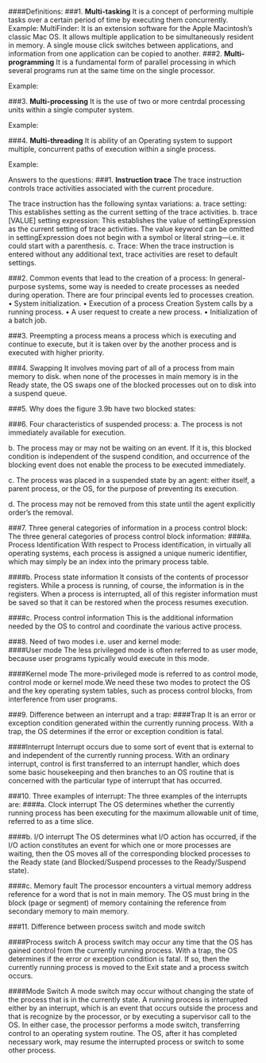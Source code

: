 					         
							
####Definitions:
###1. **Multi-tasking**
It is a concept of performing multiple tasks over a certain period of time by executing them concurrently.
Example: MultiFinder: It is an extension software for the Apple Macintosh’s classic Mac OS. It allows multiple application to be simultaneously resident in memory. A single mouse click switches between applications, and information from one application can be copied to another. 
###2.	**Multi-programming** 
It is a fundamental form of parallel processing in which several programs run at the same time on the single processor. 

Example: 

###3.	**Multi-processing**
It is the use of two or more centrdal processing units within a single computer system. 

Example: 

###4.	**Multi-threading**
It is ability of an Operating system to support multiple, concurrent paths of execution within a single process. 

Example: 

Answers to the questions: 
###1.	**Instruction trace**
The trace instruction controls trace activities associated with the current procedure.

The trace instruction has the following syntax variations:
a.	trace setting: This establishes setting as the current setting of the trace activities.
b.	trace [VALUE] setting expression: This establishes the value of settingExpression as the current setting of trace activities. The value keyword can be omitted in settingExpression does not begin with a symbol or literal string—i.e. it could start with a parenthesis.
c.	Trace: When the trace instruction is entered without any additional text, trace activities are reset to default settings. 

###2.  Common events that lead to the creation of a process: 
In general-purpose systems, some way is needed to create processes as needed during operation. There are four principal events led to processes creation.
•	System initialization.
•	Execution of a process Creation System calls by a running process.
•	A user request to create a new process.
•	Initialization of a batch job.

###3.  Preempting a process means a process which is executing and continue to execute, but it is taken over by the another process and is executed with higher priority.  

###4. Swapping
It involves moving part of all of a process from main memory to disk. when none of the processes in main memory is in the Ready state, the OS swaps one of the blocked processes out on to disk into a suspend queue.

###5.  Why does the figure 3.9b have two blocked states: 

###6. Four characteristics of suspended process: 
a. The process is not immediately available for execution.

b. The process may or may not be waiting on an event. If it is, this blocked condition is independent of the suspend condition, and occurrence of the blocking event does not enable the process to be executed immediately. 

c. The process was placed in a suspended state by an agent: either itself, a parent process, or the OS, for the purpose of preventing its execution.

d. The process may not be removed from this state until the agent explicitly order’s the removal. 


###7. Three general categories of information in a process control block:  The three general categories of process control block information:
####a. Process Identification
With respect to Process identification, in virtually all operating systems, each process is assigned a unique numeric identifier, which may simply be an index into the primary process table.

####b. Process state information
It consists of the contents of processor registers. While a process is running, of course, the information is in the registers. When a process is interrupted, all of this register information must be saved so that it can be restored when the process resumes execution. 

####c. Process control information
This is the additional information needed by the OS to control and coordinate the various active process.


###8. Need of two modes i.e. user and kernel mode:  
####User mode
The less privileged mode is often referred to as user mode, because user programs typically would execute in this mode.

####Kernel mode
The more-privileged mode is referred to as control mode, control mode or kernel mode.We need these two modes to protect the OS and the key operating system tables, such as process control blocks, from interference from user programs.


###9. Difference between an interrupt and a trap:
####Trap
It is an error or exception condition generated within the currently running process. With a trap, the OS determines if the error or exception condition is fatal.

####Interrupt
Interrupt occurs due to some sort of event that is external to and independent of the currently running process. With an ordinary interrupt, control is first transferred to an interrupt handler, which does some basic housekeeping and then branches to an OS routine that is concerned with the particular type of interrupt that has occurred.

###10. Three examples of interrupt:  The three examples of the interrupts are:
####a. Clock interrupt
The OS determines whether the currently running process has been executing for the maximum allowable unit of time, referred to as a time slice.

####b. I/O interrupt
The OS determines what I/O action has occurred, if the I/O action constitutes an event for which one or more processes are waiting, then the OS moves all of the corresponding blocked processes to the Ready state (and Blocked/Suspend processes to the Ready/Suspend state).

####c. Memory fault
The processor encounters a virtual memory address reference for a word that is not in main memory. The OS must bring in the block (page or segment) of memory containing the reference from secondary memory to main memory.

###11. Difference between process switch and mode switch

####Process switch
A process switch may occur any time that the OS has gained control from the currently running process. With a trap, the OS determines if the error or exception condition is fatal. If so, then the currently running process is moved to the Exit state and a process switch occurs. 

####Mode Switch
A mode switch may occur without changing the state of the process that is in the currently state. A running process is interrupted either by an interrupt, which is an event that occurs outside the process and that is recognize by the processor, or by executing a supervisor call to the OS. In either case, the processor performs a mode switch, transferring control to an operating system routine. The OS, after it has completed necessary work, may resume the interrupted process or switch to some other process.

